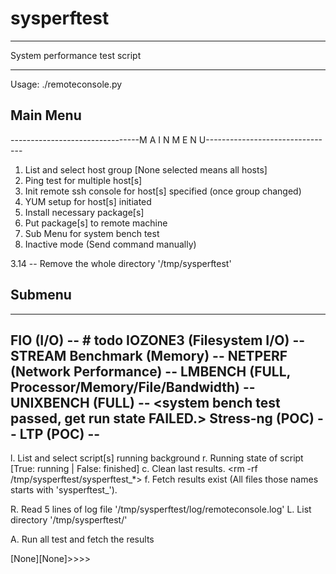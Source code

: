 # sysperftest

***
System performance test script

***
Usage: ./remoteconsole.py

## Main Menu
--------------------------------M A I N  M E N U--------------------------------

1. List and select host group [None selected means all hosts]
2. Ping test for multiple host[s]
3. Init remote ssh console for host[s] specified (once group changed)
4. YUM setup for host[s] initiated
5. Install necessary package[s]
6. Put package[s] to remote machine
7. Sub Menu for system bench test
0. Inactive mode (Send command manually)

3.14
    -- Remove the whole directory '/tmp/sysperftest'

## Submenu
---------------------------------------------------------------------------------------
FIO (I/O)
    -- # todo <libaio not found error>
IOZONE3 (Filesystem I/O)
    -- <test passed>
STREAM Benchmark (Memory)
    -- <test passed>
NETPERF (Network Performance)
    -- <test passed>
LMBENCH (FULL, Processor/Memory/File/Bandwidth)
    -- <single copy test passwd>
UNIXBENCH (FULL)
    -- <system bench test passed, get run state FAILED.>
Stress-ng (POC)
    -- <test passed>
LTP (POC)
    --
---------------------------------------------------------------------------------------
l. List and select script[s] running background
r. Running state of script [True: running | False: finished]
c. Clean last results. <rm -rf /tmp/sysperftest/sysperftest_*>
f. Fetch results exist (All files those names starts with 'sysperftest_').

R. Read 5 lines of log file '/tmp/sysperftest/log/remoteconsole.log'
L. List directory '/tmp/sysperftest/'

A. Run all test and fetch the results

[None][None]>>>>